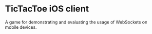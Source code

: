 TicTacToe iOS client
====

A game for demonstrating and evaluating the usage of WebSockets on mobile devices.